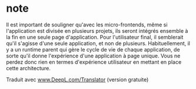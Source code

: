 # note

Il est important de souligner qu'avec les micro-frontends, même si l'application est divisée en plusieurs projets, ils seront intégrés ensemble à la fin en une seule page d'application. Pour l'utilisateur final, il semblerait qu'il s'agisse d'une seule application, et non de plusieurs. Habituellement, il y a un runtime parent qui gère le cycle de vie de chaque application, de sorte qu'il donne l'expérience d'une application à page unique. Vous ne perdez donc rien en termes d'expérience utilisateur en mettant en place cette architecture.

Traduit avec www.DeepL.com/Translator (version gratuite)
